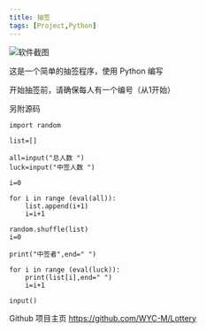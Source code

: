 ```yaml
---
title: 抽签
tags: [Project,Python]
---
```


![软件截图](https://wyc-m.github.io/pic/lottery-screenshot.png)

这是一个简单的抽签程序，使用 Python 编写

开始抽签前，请确保每人有一个编号（从1开始）

另附源码

    import random

    list=[]

    all=input("总人数 ")
    luck=input("中签人数 ")

    i=0

    for i in range (eval(all)):
        list.append(i+1)
        i=i+1

    random.shuffle(list)
    i=0

    print("中签者",end=" ")

    for i in range (eval(luck)):
        print(list[i],end=" ")
        i=i+1

    input()

Github 项目主页 <https://github.com/WYC-M/Lottery>